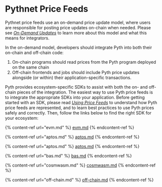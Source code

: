 # Pythnet Price Feeds

Pythnet price feeds use an on-demand price update model, where users are responsible for posting price updates on-chain when needed.
Please see [_On-Demand Updates_](on-demand.md) to learn more about this model and what this means for integrators.

In the on-demand model, developers should integrate Pyth into both their on-chain and off-chain code:
1. On-chain programs should read prices from the Pyth program deployed on the same chain
2. Off-chain frontends and jobs should include Pyth price updates alongside (or within) their application-specific transactions.

Pyth provides ecosystem-specific SDKs to assist with both the on- and off-chain pieces of the integration.
The easiest way to use Pyth price feeds is to integrate the appropriate SDKs into your application.
Before getting started with an SDK, please read [_Using Price Feeds_](best-practices.md) to understand how Pyth price feeds are represented, and to learn best practices to use Pyth prices safely and correctly.
Then, follow the links below to find the right SDK for your ecosystem:

{% content-ref url="evm.md" %}
[evm.md](evm.md)
{% endcontent-ref %}

{% content-ref url="aptos.md" %}
[aptos.md](aptos.md)
{% endcontent-ref %}

{% content-ref url="aptos.md" %}
[aptos.md](Sui.md)
{% endcontent-ref %}

{% content-ref url="bas.md" %}
[bas.md](bas.md)
{% endcontent-ref %}

{% content-ref url="cosmwasm.md" %}
[cosmwasm.md](cosmwasm.md)
{% endcontent-ref %}

{% content-ref url="off-chain.md" %}
[off-chain.md](off-chain.md)
{% endcontent-ref %}
